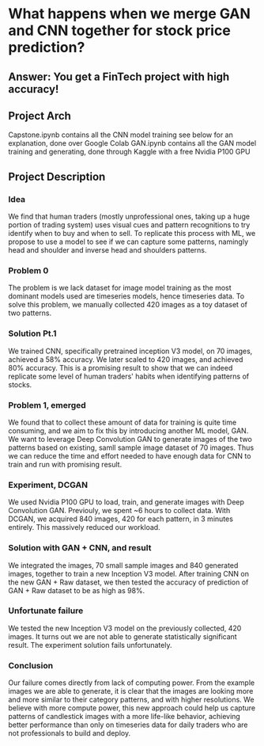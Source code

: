 # What happens when we merge GAN and CNN together for stock price prediction?

## Answer: You get a FinTech project with high accuracy!

## Project Arch
Capstone.ipynb contains all the CNN model training see below for an explanation, done over Google Colab
GAN.ipynb contains all the GAN model training and generating, done through Kaggle with a free Nvidia P100 GPU

## Project Description

### Idea

We find that human traders (mostly unprofessional ones, taking up a huge portion of trading system) uses visual cues and pattern recognitions to try identify when to buy and when to sell. To replicate this process with ML, we propose to use a model to see if we can capture some patterns, namingly head and shoulder and inverse head and shoulders patterns.

### Problem 0

The problem is we lack dataset for image model training as the most dominant models used are timeseries models, hence timeseries data. To solve this problem, we manually collected 420 images as a toy dataset of two patterns.

### Solution Pt.1

We trained CNN, specifically pretrained inception V3 model, on 70 images, achieved a 58% accuracy.
We later scaled to 420 images, and achieved 80% accuracy. This is a promising result to show that we can indeed replicate some level of human traders' habits when identifying patterns of stocks.

### Problem 1, emerged

We found that to collect these amount of data for training is quite time consuming, and we aim to fix this by introducing another ML model, GAN.
We want to leverage Deep Convolution GAN to generate images of the two patterns based on existing, samll sample image dataset of 70 images. Thus we can reduce the time and effort needed to have enough data for CNN to train and run with promising result.

### Experiment, DCGAN

We used Nvidia P100 GPU to load, train, and generate images with Deep Convolution GAN. Previouly, we spent ~6 hours to collect data. With DCGAN, we acquired 840 images, 420 for each pattern, in 3 minutes entirely. This massively reduced our workload.

### Solution with GAN + CNN, and result

We integrated the images, 70 small sample images and 840 generated images, together to train a new Inception V3 model. After training CNN on the new GAN + Raw dataset, we then tested the accuracy of prediction of GAN + Raw dataset to be as high as 98%.

### Unfortunate failure

We tested the new Inception V3 model on the previously collected, 420 images. It turns out we are not able to generate statistically significant result. The experiment solution fails unfortunately.

### Conclusion

Our failure comes directly from lack of computing power. From the example images we are able to generate, it is clear that the images are looking more and more similar to their category patterns, and with higher resolutions. We believe with more compute power, this new approach could help us capture patterns of candlestick images with a more life-like behavior, achieving better performance than only on timeseries data for daily traders who are not professionals to build and deploy.
